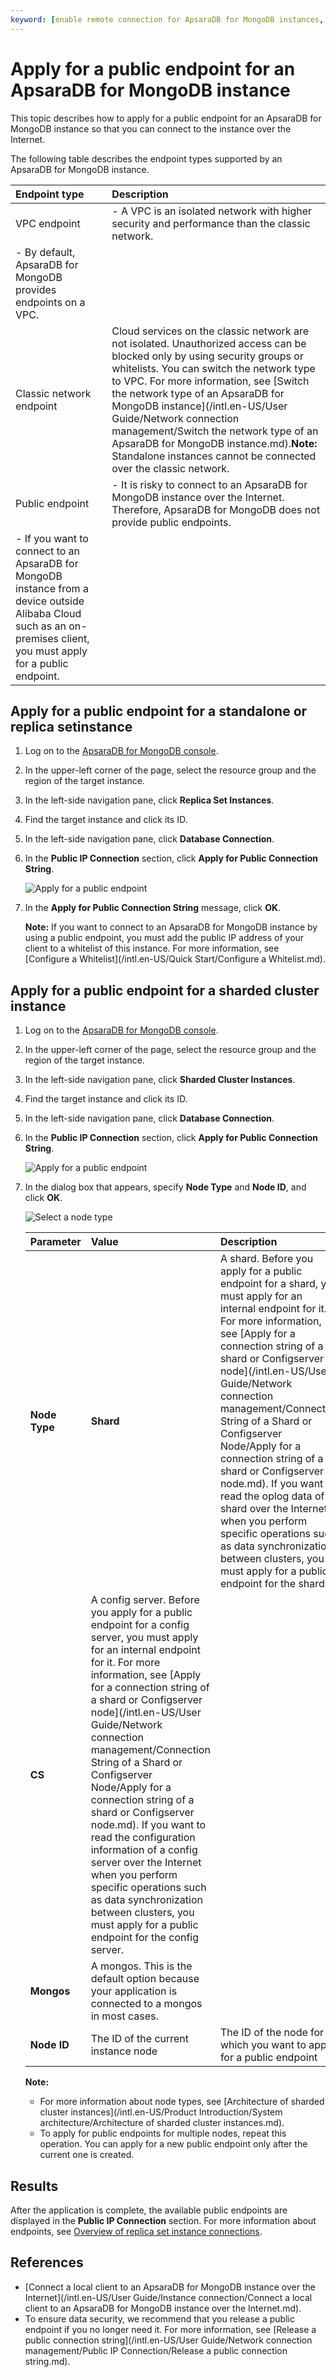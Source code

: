 ```yaml
---
keyword: [enable remote connection for ApsaraDB for MongoDB instances, connect to ApsaraDB for MongoDB instances over the Internet]
---
```


# Apply for a public endpoint for an ApsaraDB for MongoDB instance

This topic describes how to apply for a public endpoint for an ApsaraDB for MongoDB instance so that you can connect to the instance over the Internet.

The following table describes the endpoint types supported by an ApsaraDB for MongoDB instance.

|Endpoint type|Description|
|:------------|:----------|
|VPC endpoint|-   A VPC is an isolated network with higher security and performance than the classic network.
-   By default, ApsaraDB for MongoDB provides endpoints on a VPC. |
|Classic network endpoint|Cloud services on the classic network are not isolated. Unauthorized access can be blocked only by using security groups or whitelists. You can switch the network type to VPC. For more information, see [Switch the network type of an ApsaraDB for MongoDB instance](/intl.en-US/User Guide/Network connection management/Switch the network type of an ApsaraDB for MongoDB instance.md).**Note:** Standalone instances cannot be connected over the classic network. |
|Public endpoint|-   It is risky to connect to an ApsaraDB for MongoDB instance over the Internet. Therefore, ApsaraDB for MongoDB does not provide public endpoints.
-   If you want to connect to an ApsaraDB for MongoDB instance from a device outside Alibaba Cloud such as an on-premises client, you must apply for a public endpoint. |

## Apply for a public endpoint for a standalone or replica setinstance

1.  Log on to the [ApsaraDB for MongoDB console](https://mongodb.console.aliyun.com/).

2.  In the upper-left corner of the page, select the resource group and the region of the target instance.

3.  In the left-side navigation pane, click **Replica Set Instances**.

4.  Find the target instance and click its ID.

5.  In the left-side navigation pane, click **Database Connection**.

6.  In the **Public IP Connection** section, click **Apply for Public Connection String**.

    ![Apply for a public endpoint](https://static-aliyun-doc.oss-accelerate.aliyuncs.com/assets/img/en-US/0910008061/p88063.png)

7.  In the **Apply for Public Connection String** message, click **OK**.

    **Note:** If you want to connect to an ApsaraDB for MongoDB instance by using a public endpoint, you must add the public IP address of your client to a whitelist of this instance. For more information, see [Configure a Whitelist](/intl.en-US/Quick Start/Configure a Whitelist.md).


## Apply for a public endpoint for a sharded cluster instance

1.  Log on to the [ApsaraDB for MongoDB console](https://mongodb.console.aliyun.com/).

2.  In the upper-left corner of the page, select the resource group and the region of the target instance.

3.  In the left-side navigation pane, click **Sharded Cluster Instances**.

4.  Find the target instance and click its ID.

5.  In the left-side navigation pane, click **Database Connection**.

6.  In the **Public IP Connection** section, click **Apply for Public Connection String**.

    ![Apply for a public endpoint](https://static-aliyun-doc.oss-accelerate.aliyuncs.com/assets/img/en-US/8278317951/p37037.png)

7.  In the dialog box that appears, specify **Node Type** and **Node ID**, and click **OK**.

    ![Select a node type](https://static-aliyun-doc.oss-accelerate.aliyuncs.com/assets/img/en-US/8278317951/p59647.png)

    |Parameter|Value|Description|
    |:--------|:----|:----------|
    |**Node Type**|**Shard**|A shard. Before you apply for a public endpoint for a shard, you must apply for an internal endpoint for it. For more information, see [Apply for a connection string of a shard or Configserver node](/intl.en-US/User Guide/Network connection management/Connection String of a Shard or Configserver Node/Apply for a connection string of a shard or Configserver node.md). If you want to read the oplog data of a shard over the Internet when you perform specific operations such as data synchronization between clusters, you must apply for a public endpoint for the shard. |
    |**CS**|A config server. Before you apply for a public endpoint for a config server, you must apply for an internal endpoint for it. For more information, see [Apply for a connection string of a shard or Configserver node](/intl.en-US/User Guide/Network connection management/Connection String of a Shard or Configserver Node/Apply for a connection string of a shard or Configserver node.md). If you want to read the configuration information of a config server over the Internet when you perform specific operations such as data synchronization between clusters, you must apply for a public endpoint for the config server. |
    |**Mongos**|A mongos. This is the default option because your application is connected to a mongos in most cases.|
    |**Node ID**|The ID of the current instance node|The ID of the node for which you want to apply for a public endpoint|

    **Note:**

    -   For more information about node types, see [Architecture of sharded cluster instances](/intl.en-US/Product Introduction/System architecture/Architecture of sharded cluster instances.md).
    -   To apply for public endpoints for multiple nodes, repeat this operation. You can apply for a new public endpoint only after the current one is created.

## Results

After the application is complete, the available public endpoints are displayed in the **Public IP Connection** section. For more information about endpoints, see [Overview of replica set instance connections]().

## References

-   [Connect a local client to an ApsaraDB for MongoDB instance over the Internet](/intl.en-US/User Guide/Instance connection/Connect a local client to an ApsaraDB for MongoDB instance over the Internet.md).
-   To ensure data security, we recommend that you release a public endpoint if you no longer need it. For more information, see [Release a public connection string](/intl.en-US/User Guide/Network connection management/Public IP Connection/Release a public connection string.md).


